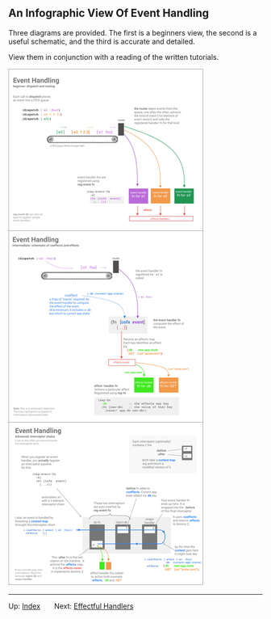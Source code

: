## An Infographic View Of Event Handling

Three diagrams are provided. The first is a beginners view, 
the second is a useful schematic, and the third is accurate and detailed.  

View them in conjunction with a reading of the written tutorials. 

<img src="/images/event-handlers.png?raw=true">

*** 


Up:  [Index](README.md)&nbsp;&nbsp;&nbsp;&nbsp;&nbsp;&nbsp;
Next:  [Effectful Handlers](EffectfulHandlers.md)&nbsp;&nbsp;&nbsp;&nbsp;&nbsp;&nbsp;
